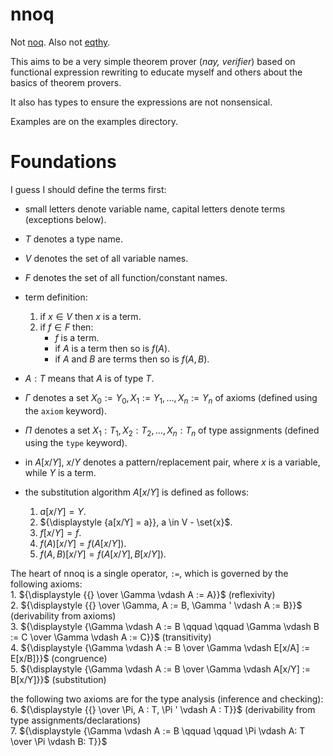 # nnoq
Not [noq](https://github.com/tsoding/Noq). Also not [eqthy](https://github.com/catseye/Eqthy).

This aims to be a very simple theorem prover (_nay, verifier_) based on functional expression rewriting to educate myself and others about the basics of theorem provers.

It also has types to ensure the expressions are not nonsensical.

Examples are on the examples directory.

# Foundations
I guess I should define the terms first:
- small letters denote variable name, capital letters denote terms (exceptions below).
- $T$ denotes a type name.
- $V$ denotes the set of all variable names.
- $F$ denotes the set of all function/constant names.
- term definition:
    1. if $x \in V$ then $x$ is a term.
    2. if $f \in F$ then:
         - $f$ is a term.
         - if $A$ is a term then so is $f(A)$.
         - if $A$ and $B$ are terms then so is $f(A, B)$.

- $A: T$ means that $A$ is of type $T$.
- $\Gamma$ denotes a set $X_0 := Y_0, X_1 := Y_1, \ldots, X_n := Y_n$ of axioms (defined using the `axiom` keyword).
- $\Pi$ denotes a set $X_1: T_1, X_2: T_2, \ldots, X_n: T_n$  of type assignments (defined using the `type` keyword).
- in $A[x/Y]$, $x/Y$ denotes a pattern/replacement pair, where $x$ is a variable, while $Y$ is a term.      
- the substitution algorithm $A[x/Y]$ is defined as follows:
    1. ${\displaystyle {a[x/Y] = Y}}$.
    2. ${\displaystyle {a[x/Y] = a}}, a \in V - \set{x}$.
    3. ${\displaystyle {f[x/Y] = f}}$.
    4. ${\displaystyle {f(A)[x/Y] = f(A[x/Y])}}$.
    5. ${\displaystyle {f(A, B)[x/Y] = f(A[x/Y], B[x/Y])}}$.
 

The heart of nnoq is a single operator, `:=`, which is governed by the following axioms:  
    1. ${\displaystyle {{} \over \Gamma \vdash A := A}}$ (reflexivity)   
    2. ${\displaystyle {{} \over \Gamma, A := B, \Gamma ' \vdash A := B}}$ (derivability from axioms)  
    3. ${\displaystyle {\Gamma \vdash A := B \qquad \qquad \Gamma \vdash B := C \over \Gamma \vdash A := C}}$ (transitivity)  
    4. ${\displaystyle {\Gamma \vdash A := B \over \Gamma \vdash E[x/A] := E[x/B]}}$ (congruence)    
    5. ${\displaystyle {\Gamma \vdash A := B \over \Gamma \vdash A[x/Y] := B[x/Y]}}$ (substitution)   
 
the following two axioms are for the type analysis (inference and checking):  
    6. ${\displaystyle {{} \over \Pi, A : T, \Pi ' \vdash A : T}}$ (derivability from type assignments/declarations)  
    7. ${\displaystyle {\Gamma \vdash A := B \qquad \qquad \Pi \vdash A: T \over \Pi \vdash B: T}}$  

